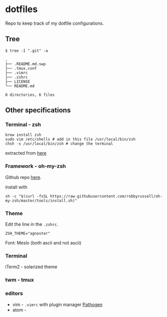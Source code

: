 # dotfiles
Repo to keep track of my dotfile configurations. 

## Tree

```
$ tree -I ".git" -a

.
├── .README.md.swp
├── .tmux.conf
├── .vimrc
├── .zshrc
├── LICENSE
└── README.md

0 directories, 6 files

```

## Other specifications

### Terminal - zsh

```
brew install zsh
sudo vim /etc/shells # add in this file /usr/local/bin/zsh
chsh -s /usr/local/bin/zsh # change the terminal
```

extracted from [here](http://zanshin.net/2013/09/03/how-to-use-homebrew-zsh-instead-of-max-os-x-default/)

### Framework - oh-my-zsh

Github repo [here](https://github.com/robbyrussell/oh-my-zsh).

install with 

```
sh -c "$(curl -fsSL https://raw.githubusercontent.com/robbyrussell/oh-my-zsh/master/tools/install.sh)"
```
### Theme 

Edit the line in the `.zshrc`.

```
ZSH_THEME="agnoster"
```
Font: Meslo (both ascii and not ascii)

### Terminal

iTerm2 - solarized theme

### twm - tmux

### editors

* vim - `.vimrc` with plugin manager [Pathogen](https://github.com/tpope/vim-pathogen)
* atom - 


